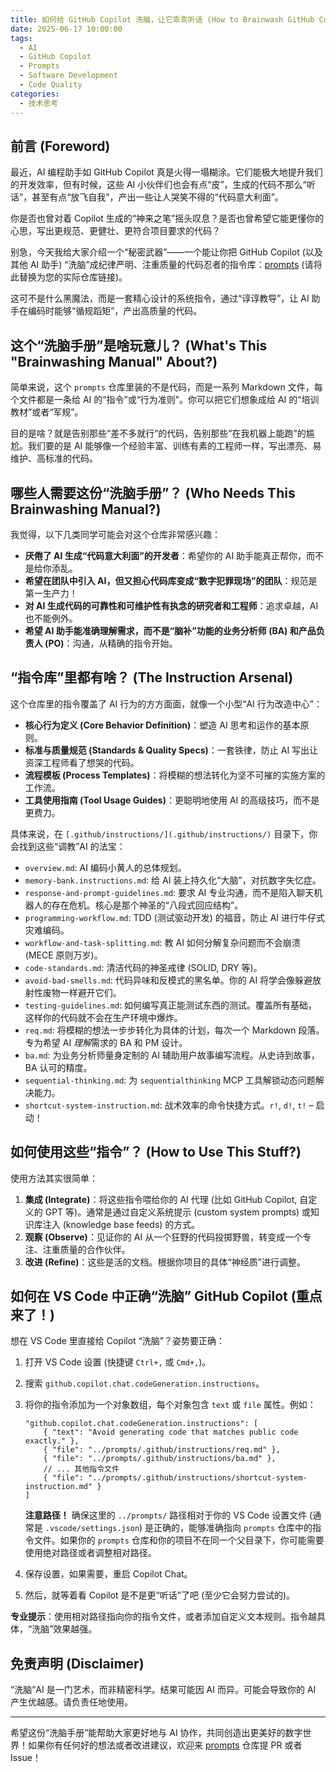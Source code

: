 ```yaml
---
title: 如何给 GitHub Copilot 洗脑，让它乖乖听话 (How to Brainwash GitHub Copilot to Follow Your Orders)
date: 2025-06-17 10:00:00
tags:
  - AI
  - GitHub Copilot
  - Prompts
  - Software Development
  - Code Quality
categories:
  - 技术思考
---
```


## 前言 (Foreword)

最近，AI 编程助手如 GitHub Copilot 真是火得一塌糊涂。它们能极大地提升我们的开发效率，但有时候，这些 AI 小伙伴们也会有点“皮”，生成的代码不那么“听话”，甚至有点“放飞自我”，产出一些让人哭笑不得的“代码意大利面”。

你是否也曾对着 Copilot 生成的“神来之笔”摇头叹息？是否也曾希望它能更懂你的心思，写出更规范、更健壮、更符合项目要求的代码？

别急，今天我给大家介绍一个“秘密武器”——一个能让你把 GitHub Copilot (以及其他 AI 助手) “洗脑”成纪律严明、注重质量的代码忍者的指令库：[prompts](https://github.com/cuipengfei/prompts) (请将此替换为您的实际仓库链接)。

这可不是什么黑魔法，而是一套精心设计的系统指令，通过“谆谆教导”，让 AI 助手在编码时能够“循规蹈矩”，产出高质量的代码。

<!-- more -->

## 这个“洗脑手册”是啥玩意儿？ (What's This "Brainwashing Manual" About?)

简单来说，这个 `prompts` 仓库里装的不是代码，而是一系列 Markdown 文件，每个文件都是一条给 AI 的“指令”或“行为准则”。你可以把它们想象成给 AI 的“培训教材”或者“军规”。

目的是啥？就是告别那些“差不多就行”的代码，告别那些“在我机器上能跑”的尴尬。我们要的是 AI 能够像一个经验丰富、训练有素的工程师一样，写出漂亮、易维护、高标准的代码。

## 哪些人需要这份“洗脑手册”？ (Who Needs This Brainwashing Manual?)

我觉得，以下几类同学可能会对这个仓库非常感兴趣：

- **厌倦了 AI 生成“代码意大利面”的开发者**：希望你的 AI 助手能真正帮你，而不是给你添乱。
- **希望在团队中引入 AI，但又担心代码库变成“数字犯罪现场”的团队**：规范是第一生产力！
- **对 AI 生成代码的可靠性和可维护性有执念的研究者和工程师**：追求卓越，AI 也不能例外。
- **希望 AI 助手能准确理解需求，而不是“脑补”功能的业务分析师 (BA) 和产品负责人 (PO)**：沟通，从精确的指令开始。

## “指令库”里都有啥？ (The Instruction Arsenal)

这个仓库里的指令覆盖了 AI 行为的方方面面，就像一个小型“AI 行为改造中心”：

- **核心行为定义 (Core Behavior Definition)**：塑造 AI 思考和运作的基本原则。
- **标准与质量规范 (Standards & Quality Specs)**：一套铁律，防止 AI 写出让资深工程师看了想哭的代码。
- **流程模板 (Process Templates)**：将模糊的想法转化为坚不可摧的实施方案的工作流。
- **工具使用指南 (Tool Usage Guides)**：更聪明地使用 AI 的高级技巧，而不是更费力。

具体来说，在 `[.github/instructions/](.github/instructions/)` 目录下，你会找到这些“调教”AI 的法宝：

- `overview.md`: AI 编码小黄人的总体规划。
- `memory-bank.instructions.md`: 给 AI 装上持久化“大脑”，对抗数字失忆症。
- `response-and-prompt-guidelines.md`: 要求 AI 专业沟通，而不是陷入聊天机器人的存在危机。核心是那个神圣的“八段式回应结构”。
- `programming-workflow.md`: TDD (测试驱动开发) 的福音，防止 AI 进行牛仔式灾难编码。
- `workflow-and-task-splitting.md`: 教 AI 如何分解复杂问题而不会崩溃 (MECE 原则万岁)。
- `code-standards.md`: 清洁代码的神圣戒律 (SOLID, DRY 等)。
- `avoid-bad-smells.md`: 代码异味和反模式的黑名单。你的 AI 将学会像躲避放射性废物一样避开它们。
- `testing-guidelines.md`: 如何编写真正能测试东西的测试。覆盖所有基础，这样你的代码就不会在生产环境中爆炸。
- `req.md`: 将模糊的想法一步步转化为具体的计划，每次一个 Markdown 段落。专为希望 AI *理解*需求的 BA 和 PM 设计。
- `ba.md`: 为业务分析师量身定制的 AI 辅助用户故事编写流程。从史诗到故事，BA 认可的精度。
- `sequential-thinking.md`: 为 `sequentialthinking` MCP 工具解锁动态问题解决能力。
- `shortcut-system-instruction.md`: 战术效率的命令快捷方式。`r!`, `d!`, `t!` – 启动！

## 如何使用这些“指令”？ (How to Use This Stuff?)

使用方法其实很简单：

1.  **集成 (Integrate)**：将这些指令喂给你的 AI 代理 (比如 GitHub Copilot, 自定义的 GPT 等)。通常是通过自定义系统提示 (custom system prompts) 或知识库注入 (knowledge base feeds) 的方式。
2.  **观察 (Observe)**：见证你的 AI 从一个狂野的代码投掷野兽，转变成一个专注、注重质量的合作伙伴。
3.  **改进 (Refine)**：这些是活的文档。根据你项目的具体“神经质”进行调整。

## 如何在 VS Code 中正确“洗脑” GitHub Copilot (重点来了！)

想在 VS Code 里直接给 Copilot “洗脑”？姿势要正确：

1.  打开 VS Code 设置 (快捷键 `Ctrl+,` 或 `Cmd+,`)。
2.  搜索 `github.copilot.chat.codeGeneration.instructions`。
3.  将你的指令添加为一个对象数组，每个对象包含 `text` 或 `file` 属性。例如：

    ```jsonc
    "github.copilot.chat.codeGeneration.instructions": [
        { "text": "Avoid generating code that matches public code exactly." },
        { "file": "../prompts/.github/instructions/req.md" },
        { "file": "../prompts/.github/instructions/ba.md" },
        // ... 其他指令文件
        { "file": "../prompts/.github/instructions/shortcut-system-instruction.md" }
    ]
    ```

    **注意路径！** 确保这里的 `../prompts/` 路径相对于你的 VS Code 设置文件 (通常是 `.vscode/settings.json`) 是正确的，能够准确指向 `prompts` 仓库中的指令文件。如果你的 `prompts` 仓库和你的项目不在同一个父目录下，你可能需要使用绝对路径或者调整相对路径。

4.  保存设置，如果需要，重启 Copilot Chat。
5.  然后，就等着看 Copilot 是不是更“听话”了吧 (至少它会努力尝试的)。

**专业提示**：使用相对路径指向你的指令文件，或者添加自定义文本规则。指令越具体，“洗脑”效果越强。

## 免责声明 (Disclaimer)

“洗脑”AI 是一门艺术，而非精密科学。结果可能因 AI 而异。可能会导致你的 AI 产生优越感。请负责任地使用。

---

希望这份“洗脑手册”能帮助大家更好地与 AI 协作，共同创造出更美好的数字世界！如果你有任何好的想法或者改进建议，欢迎来 [prompts](https://github.com/cuipengfei/prompts) 仓库提 PR 或者 Issue！
